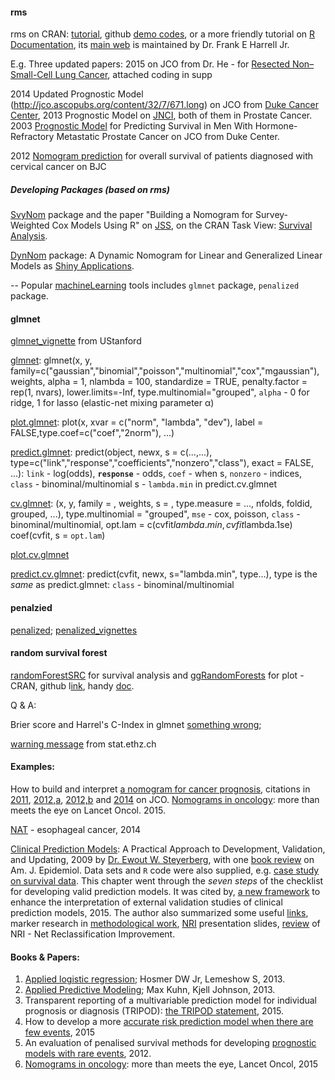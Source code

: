 #### rms

rms on CRAN: [tutorial](http://cran.r-project.org/web/packages/rms/rms.pdf), github [demo codes](https://github.com/harrelfe/rms), or a more friendly tutorial on [R Documentation](http://www.rdocumentation.org/packages/rms),
its [main web](http://biostat.mc.vanderbilt.edu/wiki/Main/RmS) is maintained by Dr. Frank E Harrell Jr.

E.g.
Three updated papers: 2015 on JCO from Dr. He - for [Resected Non–Small-Cell Lung Cancer](http://jco.ascopubs.org/content/33/8/861.long), attached coding in supp

2014 Updated Prognostic Model (http://jco.ascopubs.org/content/32/7/671.long) on JCO from [Duke Cancer Center](https://www.cancer.duke.edu/Nomogram/), 2013 Prognostic Model on [JNCI](http://jnci.oxfordjournals.org/content/105/22/1729.long), both of them in Prostate Cancer.
2003 [Prognostic Model](http://jco.ascopubs.org/content/21/7/1232.full) for Predicting Survival in Men With Hormone-Refractory Metastatic Prostate Cancer on JCO from Duke Center.

2012 [Nomogram prediction](http://www.nature.com/bjc/journal/v107/n6/full/bjc2012340a.html) for overall survival of patients diagnosed with cervical cancer on BJC

##### Developing Packages (based on rms)

[SvyNom](https://cran.r-project.org/web/packages/SvyNom/index.html) package and the paper "Building a Nomogram for Survey-Weighted Cox Models Using R" on [JSS](http://www.jstatsoft.org/v64/c01/paper), on the CRAN Task View: [Survival Analysis](https://cran.r-project.org/web/views/Survival.html).

[DynNom](https://cran.r-project.org/web/packages/DynNom/index.html) package: A Dynamic Nomogram for Linear and Generalized Linear Models as [Shiny Applications](http://www.xueqing.cc/course/index/view/id/24). 



--
Popular [machineLearning](http://cran.r-project.org/web/views/MachineLearning.html) tools includes `glmnet` package, `penalized` package.

#### glmnet
[glmnet_vignette](http://web.stanford.edu/~hastie/Papers/Glmnet_Vignette.pdf) from UStanford

[glmnet](http://www.rdocumentation.org/packages/glmnet/functions/glmnet):
glmnet(x, y, family=c("gaussian","binomial","poisson","multinomial","cox","mgaussian"), weights, alpha = 1, nlambda = 100,
standardize = TRUE, penalty.factor = rep(1, nvars), lower.limits=-Inf, type.multinomial="grouped",
`alpha` - 0 for ridge, 1 for lasso (elastic-net mixing parameter α)

[plot.glmnet](http://www.rdocumentation.org/packages/glmnet/functions/plot.glmnet):
plot(x, xvar = c("norm", "lambda", "dev"), label = FALSE,type.coef=c("coef","2norm"), ...)

[predict.glmnet](http://www.rdocumentation.org/packages/glmnet/functions/predict.glmnet):
predict(object, newx, s = c(...,...), 
type=c("link","response","coefficients","nonzero","class"), exact = FALSE, ...): 
`link` - log(odds), **`response`** - odds, `coef` - when s, `nonzero` - indices, `class` - binominal/multinomial
s - `lambda.min` in predict.cv.glmnet

[cv.glmnet](http://www.rdocumentation.org/packages/glmnet/functions/cv.glmnet):
(x, y, family = , weights, s = , type.measure = ..., nfolds, foldid, grouped, ...), 
type.multinomial = "grouped", `mse` - cox, poisson, `class` - binominal/multinomial,
opt.lam = c(cvfit$lambda.min, cvfit$lambda.1se)
coef(cvfit, s = `opt.lam`)

[plot.cv.glmnet](http://www.rdocumentation.org/packages/glmnet/functions/plot.cv.glmnet)

[predict.cv.glmnet](http://www.rdocumentation.org/packages/glmnet/functions/predict.cv.glmnet):
predict(cvfit, newx, s="lambda.min", type...), type is the *same* as predict.glmnet: `class` - binominal/multinomial

#### penalzied 
[penalized](http://www.rdocumentation.org/packages/penalized); 
[penalized_vignettes](http://cran.r-project.org/web/packages/penalized/vignettes/penalized.pdf)

#### random survival forest
[randomForestSRC](http://cran.r-project.org/web/packages/randomForestSRC/index.html) for survival analysis and
[ggRandomForests](http://cran.r-project.org/web/packages/ggRandomForests/) for plot - CRAN, github l[ink](https://github.com/ehrlinger/ggRandomForests), handy [doc](http://www.rdocumentation.org/packages/ggRandomForests).


Q & A:

Brier score and Harrel's C-Index in glmnet [something wrong](http://r.789695.n4.nabble.com/Interperting-results-of-glmnet-and-coxph-plot-Brier-score-and-Harrel-s-C-Index-am-I-doing-something--td4677166.html);

[warning message](https://stat.ethz.ch/pipermail/r-help/2012-May/312029.html) from stat.ethz.ch


#### Examples:
How to build and interpret [a nomogram for cancer prognosis](http://jco.ascopubs.org/content/26/8/1364.long),
citations in [2011](http://www.ncbi.nlm.nih.gov/pubmed/22084366), [2012,a](http://www.ncbi.nlm.nih.gov/pubmed/22253459), [2012,b](http://www.ncbi.nlm.nih.gov/pubmed/22734034) and [2014](http://www.ncbi.nlm.nih.gov/pubmed/24419130) on JCO. 
[Nomograms in oncology](http://www.sciencedirect.com/science/article/pii/S1470204514711167): more than meets the eye on Lancet Oncol. 2015.

[NAT](http://onlinelibrary.wiley.com/doi/10.1002/cncr.28447/full) - esophageal cancer, 2014

[Clinical Prediction Models](http://www.clinicalpredictionmodels.org/doku.php?id=start): A Practical Approach to Development, Validation, and Updating, 2009 by [Dr. Ewout W. Steyerberg](https://scholar.google.com/citations?user=_75LDyMAAAAJ&hl=nl), with one [book review](http://aje.oxfordjournals.org/content/170/4/528.full) on Am. J. Epidemiol. 
Data sets and `R` code were also supplied, e.g. [case study on survival data](http://www.clinicalpredictionmodels.org/doku.php?id=rcode_and_data:chapter23). This chapter went through the *seven steps* of the checklist for developing valid prediction models.
It was cited by, [a new framework](http://www.sciencedirect.com/science/article/pii/S0895435614002753) to enhance the interpretation of external validation studies of clinical prediction models, 2015.
The author also summarized some useful [links](http://www.clinicalpredictionmodels.org/doku.php?id=links:start), marker research in [methodological work](http://www.clinicalpredictionmodels.org/doku.php?id=markers:start), [NRI](http://www.clinicalpredictionmodels.org/doku.php?id=presentations:start) presentation slides, [review](http://annals.org/article.aspx?articleid=1814428) of NRI - Net Reclassification Improvement.

#### 

#### Books & Papers:
1. [Applied logistic regression](http://www.amazon.com/Applied-Logistic-Regression-David-Hosmer/dp/0470582472); Hosmer DW Jr, Lemeshow S, 2013. 
2. [Applied Predictive Modeling](http://www.amazon.com/Applied-Predictive-Modeling-Max-Kuhn/dp/1461468485); Max Kuhn, Kjell Johnson, 2013.
3. Transparent reporting of a multivariable prediction model for individual prognosis or diagnosis (TRIPOD): [the TRIPOD statement](http://www.bmj.com/content/350/bmj.g7594.long), 2015.
4. How to develop a more [accurate risk prediction model when there are few events](http://www.bmj.com/content/351/bmj.h3868.full), 2015
5. An evaluation of penalised survival methods for developing [prognostic models with rare events](http://onlinelibrary.wiley.com/doi/10.1002/sim.4371/full), 2012.
6. [Nomograms in oncology](http://www.sciencedirect.com/science/article/pii/S1470204514711167): more than meets the eye, Lancet Oncol, 2015 

